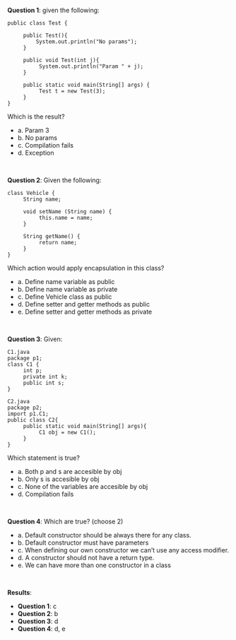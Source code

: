 **Question 1**: given the following:

```
public class Test {

     public Test(){
         System.out.println("No params");
     }

     public void Test(int j){
          System.out.println("Param " + j);
     }

     public static void main(String[] args) {
          Test t = new Test(3);
     }
}
```

Which is the result?

- a. Param 3
- b. No params
- c. Compilation fails
- d. Exception

<br>

**Question 2**: Given the following:

```
class Vehicle {
     String name;

     void setName (String name) {
          this.name = name;
     }

     String getName() {
          return name;
     }
}
```

Which action would apply encapsulation in this class?

- a. Define name variable as public
- b. Define name variable as private
- c. Define Vehicle class as public
- d. Define setter and getter methods as public
- e. Define setter and getter methods as private

<br>

**Question 3**: Given:

```
C1.java
package p1;
class C1 {
     int p;
     private int k;
     public int s;
}

C2.java
package p2;
import p1.C1;
public class C2{
     public static void main(String[] args){
          C1 obj = new C1();
     }
}
```

Which statement is true?

- a. Both p and s are accesible by obj
- b. Only s is accesible by obj
- c. None of the variables are accesible by obj
- d. Compilation fails

<br>

**Question 4**: Which are true? (choose 2)

- a. Default constructor should be always there for any class.
- b. Default constructor must have parameters
- c. When defining our own constructor we can’t use any access modifier.
- d. A constructor should not have a return type.
- e. We can have more than one constructor in a class

<br>

**Results**:

- **Question 1**: c
- **Question 2**: b
- **Question 3**: d
- **Question 4**: d, e
